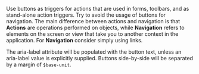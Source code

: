 Use buttons as triggers for actions that are used in forms, toolbars, and as stand-alone action triggers. Try to avoid the usage of buttons for navigation. The main difference between actions and navigation is that **Actions** are operations performed on objects, while **Navigation** refers to elements on the screen or view that take you to another context in the application. For **Navigation** consider simply using links.

The aria-label attribute will be populated with the button text, unless an aria-label value is explicitly supplied. Buttons side-by-side will be separated by a margin of `$base-unit`.
